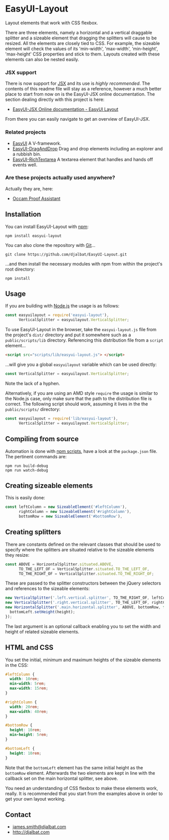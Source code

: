 # EasyUI-Layout

Layout elements that work with CSS flexbox.

There are three elements, namely a horizontal and a vertical draggable splitter and a sizeable element that dragging the splitters will cause to be resized. All the elements are closely tied to CSS. For example, the sizeable element will check the values of its 'min-width', 'max-width', 'min-height', 'max-height' CSS properties and stick to them. Layouts created with these elements can also be nested easily.

### JSX support

There is now support for [JSX](https://facebook.github.io/react/docs/jsx-in-depth.html) and its use is *highly recommended*. The contents of this readme file will stay as a reference, however a much better place to start from now on is the EasyUI-JSX online documentation. The section dealing directly with this project is here:

* [EasyUI-JSX Online documentation - EasyUI Layout](https://djalbat.github.io/EasyUI-JSX/#easyUILayout)

From there you can easily navigate to get an overview of EasyUI-JSX. 

### Related projects

- [EasyUI](https://github.com/djalbat/EasyUI) A V-framework.
- [EasyUI-DragAndDrop](https://github.com/djalbat/EasyUI-DragAndDrop) Drag and drop elements including an explorer and a rubbish bin.
- [EasyUI-RichTextarea](https://github.com/djalbat/EasyUI-RichTextarea) A textarea element that handles and hands off events well.

### Are these projects actually used anywhere?

Actually they are, here:

- [Occam Proof Assistant](http://djalbat.com/occam)

## Installation

You can install EasyUI-Layout with [npm](https://www.npmjs.com/):

    npm install easyui-layout

You can also clone the repository with [Git](https://git-scm.com/)...

    git clone https://github.com/djalbat/EasyUI-Layout.git

...and then install the necessary modules with npm from within the project's root directory:

    npm install

## Usage

If you are building with [Node.js](http://nodejs.org) the usage is as follows:

```js
const easyuilayout = require('easyui-layout'),
      VerticalSplitter = easyuilayout.VerticalSplitter;
```

To use EasyUI-Layout in the browser, take the `easyui-layout.js` file from the project's `dist/` directory and put it somewhere such as a `public/scripts/lib` directory. Referencing this distribution file from a `script` element...

```html
<script src="scripts/lib/easyui-layout.js"> </script>
```

...will give you a global `easyuilayout` variable which can be used directly:

```js
const VerticalSplitter = easyuilayout.VerticalSplitter;
```

Note the lack of a hyphen.

Alternatively, if you are using an AMD style `require` the usage is similar to the Node.js case, only make sure that the path to the distribution file is correct. The following script should work, assuming it lives in the the `public/scripts/` directory:

```js
const easyuilayout = require('lib/easyui-layout'),
      VerticalSplitter = easyuilayout.VerticalSplitter;
```

## Compiling from source

Automation is done with [npm scripts](https://docs.npmjs.com/misc/scripts), have a look at the `package.json` file. The pertinent commands are:

    npm run build-debug
    npm run watch-debug

## Creating sizeable elements

This is easily done:

```js
const leftColumn = new SizeableElement('#leftColumn'),
      rightColumn = new SizeableElement('#rightColumn'),
      bottomRow = new SizeableElement('#bottomRow'),
```

## Creating splitters

There are constants defined on the relevant classes that should be used to specify where the splitters are situated relative to the sizeable elements they resize:

```js
const ABOVE = HorizontalSplitter.situated.ABOVE,
      TO_THE_LEFT_OF = VerticalSplitter.situated.TO_THE_LEFT_OF,
      TO_THE_RIGHT_OF = VerticalSplitter.situated.TO_THE_RIGHT_OF;
```

These are passed to the splitter constructors between the jQuery selectors and references to the sizeable elements:

```js
new VerticalSplitter('.left.vertical.splitter', TO_THE_RIGHT_OF, leftColumn);
new VerticalSplitter('.right.vertical.splitter', TO_THE_LEFT_OF, rightColumn);
new HorizontalSplitter('.main.horizontal.splitter', ABOVE, bottomRow, function(height) {
  bottomLeft.setHeight(height);
});
```
The last argument is an optional callback enabling you to set the width and height of related sizeable elements.

## HTML and CSS

You set the initial, minimum and maximum heights of the sizeable elements in the CSS:

```css
#leftColumn {
  width: 10rem;
  min-width: 5rem;
  max-width: 15rem;
}

#rightColumn {
  width: 20rem;
  max-width: 40rem;
}

#bottomRow {
  height: 10rem;
  min-height: 5rem;
}

#bottomLeft {
  height: 10rem;
}
```
Note that the `bottomLeft` element has the same initial height as the `bottomRow` element. Afterwards the two elements are kept in line with the callback set on the main horizontal splitter, see above.

You need an understanding of CSS flexbox to make these elements work, really. It is recommended that you start from the examples above in order to get your own layout working.

## Contact

* james.smith@djalbat.com
* http://djalbat.com
